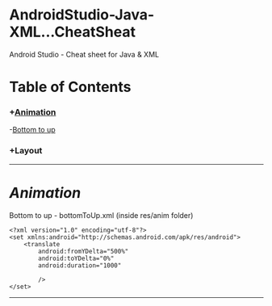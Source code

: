 # AndroidStudio-Java-XML...CheatSheat
Android Studio - Cheat sheet for Java &amp; XML

# Table of Contents

### +[Animation](#animation)  
-[Bottom to up](#anim-bottom_to_up)
### +Layout

***
# <a href="animation"></a><em>Animation</em>   
<a href="anim-bottom_to_up"></a>Bottom to up - bottomToUp.xml (inside res/anim folder)  
````
<?xml version="1.0" encoding="utf-8"?>
<set xmlns:android="http://schemas.android.com/apk/res/android">
    <translate
        android:fromYDelta="500%"
        android:toYDelta="0%"
        android:duration="1000"

        />
</set>
```` 
***
